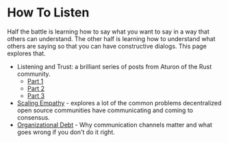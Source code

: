 # How To Listen

Half the battle is learning how to say what you want to say in a way that others can understand. The other half is learning how to understand what others are saying so that you can have constructive dialogs. This page explores that. 

- Listening and Trust: a brilliant series of posts from Aturon of the Rust community.
  - [Part 1](https://aturon.github.io/2018/05/25/listening-part-1/)
  - [Part 2](https://aturon.github.io/2018/06/02/listening-part-2/)
  - [Part 3](https://aturon.github.io/2018/06/18/listening-part-3/)
- [Scaling Empathy](https://manishearth.github.io/blog/2019/02/04/rust-governance-scaling-empathy/) - explores a lot of the common problems decentralized open source communities have communicating and coming to consensus.
- [Organizational Debt](https://boats.gitlab.io/blog/post/rust-2019/) - Why communication channels matter and what goes wrong if you don't do it right.
